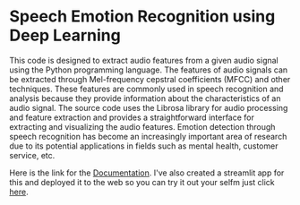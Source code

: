 # Speech Emotion Recognition using Deep Learning

This code is designed to extract audio features from a given audio signal using the Python programming language. The features of audio signals can be extracted through Mel-frequency cepstral coefficients (MFCC) and other techniques. These features are commonly used in speech recognition and analysis because they provide information about the characteristics of an audio signal. The source code uses the Librosa library for audio processing and feature extraction and provides a straightforward interface for extracting and visualizing the audio features. Emotion detection through speech recognition has become an increasingly important area of research due to its potential applications in fields such as mental health, customer service, etc.

Here is the link for the [Documentation](https://drive.google.com/drive/folders/1q9_ktjcfiWWvGqXC5SMN4c0S6566-kwz?usp=sharing). I've also created a streamlit app for this and deployed it to the web so you can try it out your selfm just click [here](https://speech-emotion-recognition-using-cnn-lstm.streamlit.app).

